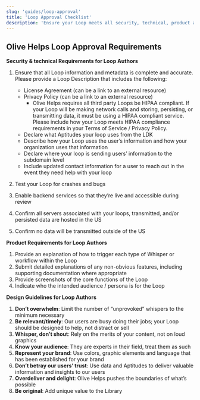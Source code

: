 ```yaml
---
slug: 'guides/loop-approval'
title: 'Loop Approval Checklist'
description: 'Ensure your Loop meets all security, technical, product and design guidelines.'
---
```


## Olive Helps Loop Approval Requirements

**Security & technical Requirements for Loop Authors**

1. Ensure that all Loop information and metadata is complete and accurate. Please provide a Loop Description that includes the following:

   - License Agreement (can be a link to an external resource)
   - Privacy Policy (can be a link to an external resource)
      - Olive Helps requires all third party Loops be HIPAA compliant. If your Loop will be making network calls and storing, persisting, or transmitting data, it must be using a HIPAA compliant service. Please include how your Loop meets HIPAA compliance requirements in your Terms of Service / Privacy Policy.
   - Declare what Aptitudes your loop uses from the LDK
   - Describe how your Loop uses the user’s information and how your organization uses that information
   - Declare where your loop is sending users’ information to the subdomain level
   - Include updated contact information for a user to reach out in the event they need help with your loop

1. Test your Loop for crashes and bugs
1. Enable backend services so that they’re live and accessible during review
1. Confirm all servers associated with your loops, transmitted, and/or persisted data are hosted in the US
1. Confirm no data will be transmitted outside of the US

**Product Requirements for Loop Authors**

1. Provide an explanation of how to trigger each type of Whisper or workflow within the Loop
1. Submit detailed explanations of any non-obvious features, including supporting documentation where appropriate
1. Provide screenshots of the core functions of the Loop
1. Indicate who the intended audience / persona is for the Loop

**Design Guidelines for Loop Authors**

1. **Don’t overwhelm**: Limit the number of “unprovoked” whispers to the minimum necessary
1. **Be relevant/timely**: Our users are busy doing their jobs; your Loop should be designed to help, not distract or sell
1. **Whisper, don’t shout**: Rely on the merits of your content, not on loud graphics
1. **Know your audience**: They are experts in their field, treat them as such
1. **Represent your brand**: Use colors, graphic elements and language that has been established for your brand
1. **Don’t betray our users’ trust**: Use data and Aptitudes to deliver valuable information and insights to our users
1. **Overdeliver and delight**: Olive Helps pushes the boundaries of what’s possible
1. **Be original**: Add unique value to the Library
